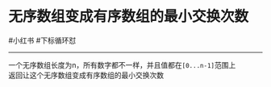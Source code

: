 # 无序数组变成有序数组的最小交换次数

#小红书
#下标循环怼 

---

一个无序数组长度为n，所有数字都不一样，并且值都在`[0...n-1]`范围上  
返回让这个无序数组变成有序数组的最小交换次数  
